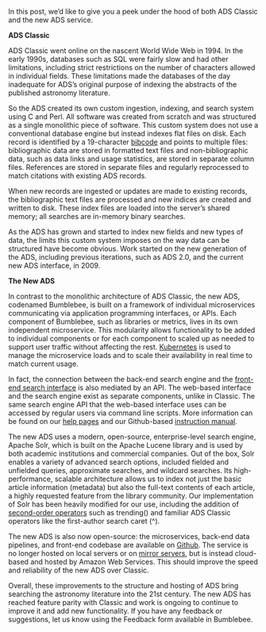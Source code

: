 
In this post, we’d like to give you a peek under the hood of both ADS Classic and the new ADS service.

**ADS Classic**

ADS Classic went online on the nascent World Wide Web in 1994. In the early 1990s, databases such as SQL were fairly slow and had other limitations, including strict restrictions on the number of characters allowed in individual fields. These limitations made the databases of the day inadequate for ADS’s original purpose of indexing the abstracts of the published astronomy literature.

So the ADS created its own custom ingestion, indexing, and search system using C and Perl. All software was created from scratch and was structured as a single monolithic piece of software. This custom system does not use a conventional database engine but instead indexes flat files on disk. Each record is identified by a 19-character [bibcode](../../help/actions/bibcode) and points to multiple files: bibliographic data are stored in formatted text files and non-bibliographic data, such as data links and usage statistics, are stored in separate column files. References are stored in separate files and regularly reprocessed to match citations with existing ADS records.

When new records are ingested or updates are made to existing records, the bibliographic text files are processed and new indices are created and written to disk. These index files are loaded into the server’s shared memory; all searches are in-memory binary searches.

As the ADS has grown and started to index new fields and new types of data, the limits this custom system imposes on the way data can be structured have become obvious. Work started on the new generation of the ADS, including previous iterations, such as ADS 2.0, and the current new ADS interface, in 2009.

**The New ADS**

In contrast to the monolithic architecture of ADS Classic, the new ADS, codenamed Bumblebee, is built on a framework of individual microservices communicating via application programming interfaces, or APIs. Each component of Bumblebee, such as libraries or metrics, lives in its own independent microservice. This modularity allows functionality to be added to individual components or for each component to scaled up as needed to support user traffic without affecting the rest. [Kubernetes](https://kubernetes.io/) is used to manage the microservice loads and to scale their availability in real time to match current usage. 

In fact, the connection between the back-end search engine and the [front-end search interface](https://ui.adsabs.harvard.edu/) is also mediated by an API. The web-based interface and the search engine exist as separate components, unlike in Classic. The same search engine API that the web-based interface uses can be accessed by regular users via command line scripts. More information can be found on our [help pages](../../help/api/) and our Github-based [instruction manual](https://github.com/adsabs/adsabs-dev-api).

The new ADS uses a modern, open-source, enterprise-level search engine, Apache Solr, which is built on the Apache Lucene library and is used by both academic institutions and commercial companies. Out of the box, Solr enables a variety of advanced search options, included fielded and unfielded queries, approximate searches, and wildcard searches. Its high-performance, scalable architecture allows us to index not just the basic article information (metadata) but also the full-text contents of each article, a highly requested feature from the library community.  Our implementation of Solr has been heavily modified for our use, including the addition of [second-order operators](../../help/search/second-order) such as trending() and familiar ADS Classic operators like the first-author search caret (^).

The new ADS is also now open-source: the microservices, back-end data pipelines, and front-end codebase are available on [Github](https://github.com/adsabs). The service is no longer hosted on local servers or on [mirror servers](http://adsabs.harvard.edu/mirrors.html), but is instead cloud-based and hosted by Amazon Web Services. This should improve the speed and reliability of the new ADS over Classic.

Overall, these improvements to the structure and hosting of ADS bring searching the astronomy literature into the 21st century. The new ADS has reached feature parity with Classic and work is ongoing to continue to improve it and add new functionality. If you have any feedback or suggestions, let us know using the Feedback form available in Bumblebee.
